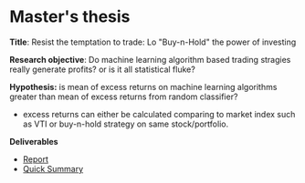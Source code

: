 # Master's thesis

**Title**: Resist the temptation to trade: Lo "Buy-n-Hold" the power of investing

**Research objective**: Do machine learning algorithm based trading stragies really generate profits? or is it all statistical fluke?

**Hypothesis:** is mean of excess returns on machine learning algorithms greater than mean of excess returns from random classifier? 

* excess returns can either be calculated comparing to market index such as VTI or buy-n-hold strategy on same stock/portfolio.

**Deliverables**
   - [Report](thesis.pdf)
   - [Quick Summary](presentation.pptx)
